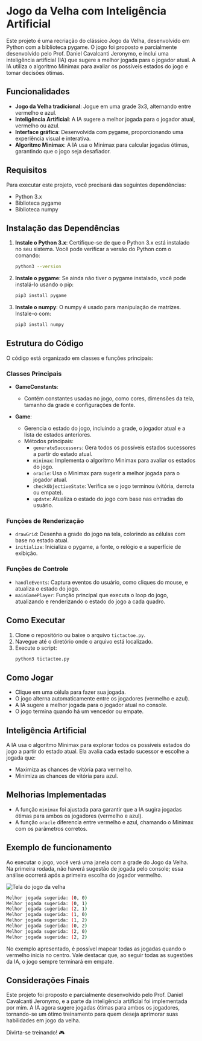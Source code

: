 # Jogo da Velha com Inteligência Artificial

Este projeto é uma recriação do clássico Jogo da Velha, desenvolvido em Python com a biblioteca pygame. O jogo foi proposto e parcialmente desenvolvido pelo Prof. Daniel Cavalcanti Jeronymo, e inclui uma inteligência artificial (IA) que sugere a melhor jogada para o jogador atual. A IA utiliza o algoritmo Minimax para avaliar os possíveis estados do jogo e tomar decisões ótimas.

## Funcionalidades

- **Jogo da Velha tradicional**: Jogue em uma grade 3x3, alternando entre vermelho e azul.
- **Inteligência Artificial**: A IA sugere a melhor jogada para o jogador atual, vermelho ou azul.
- **Interface gráfica**: Desenvolvida com pygame, proporcionando uma experiência visual e interativa.
- **Algoritmo Minimax**: A IA usa o Minimax para calcular jogadas ótimas, garantindo que o jogo seja desafiador.

## Requisitos

Para executar este projeto, você precisará das seguintes dependências:

- Python 3.x
- Biblioteca pygame
- Biblioteca numpy

## Instalação das Dependências

1. **Instale o Python 3.x**:
   Certifique-se de que o Python 3.x está instalado no seu sistema. Você pode verificar a versão do Python com o comando:
   ```bash
   python3 --version
   ```

2. **Instale o pygame**:
   Se ainda não tiver o pygame instalado, você pode instalá-lo usando o pip:
   ```bash
   pip3 install pygame
   ```

3. **Instale o numpy**:
   O numpy é usado para manipulação de matrizes. Instale-o com:
   ```bash
   pip3 install numpy
   ```

## Estrutura do Código

O código está organizado em classes e funções principais:

### Classes Principais

- **GameConstants**:
  - Contém constantes usadas no jogo, como cores, dimensões da tela, tamanho da grade e configurações de fonte.

- **Game**:
  - Gerencia o estado do jogo, incluindo a grade, o jogador atual e a lista de estados anteriores.
  - Métodos principais:
    - `generateSuccessors`: Gera todos os possíveis estados sucessores a partir do estado atual.
    - `minimax`: Implementa o algoritmo Minimax para avaliar os estados do jogo.
    - `oracle`: Usa o Minimax para sugerir a melhor jogada para o jogador atual.
    - `checkObjectiveState`: Verifica se o jogo terminou (vitória, derrota ou empate).
    - `update`: Atualiza o estado do jogo com base nas entradas do usuário.

### Funções de Renderização

- `drawGrid`: Desenha a grade do jogo na tela, colorindo as células com base no estado atual.
- `initialize`: Inicializa o pygame, a fonte, o relógio e a superfície de exibição.

### Funções de Controle

- `handleEvents`: Captura eventos do usuário, como cliques do mouse, e atualiza o estado do jogo.
- `mainGamePlayer`: Função principal que executa o loop do jogo, atualizando e renderizando o estado do jogo a cada quadro.

## Como Executar

1. Clone o repositório ou baixe o arquivo `tictactoe.py`.
2. Navegue até o diretório onde o arquivo está localizado.
3. Execute o script:
   ```bash
   python3 tictactoe.py
   ```

## Como Jogar

- Clique em uma célula para fazer sua jogada.
- O jogo alterna automaticamente entre os jogadores (vermelho e azul).
- A IA sugere a melhor jogada para o jogador atual no console.
- O jogo termina quando há um vencedor ou empate.

## Inteligência Artificial

A IA usa o algoritmo Minimax para explorar todos os possíveis estados do jogo a partir do estado atual. Ela avalia cada estado sucessor e escolhe a jogada que:

- Maximiza as chances de vitória para vermelho.
- Minimiza as chances de vitória para azul.

## Melhorias Implementadas

- A função `minimax` foi ajustada para garantir que a IA sugira jogadas ótimas para ambos os jogadores (vermelho e azul).
- A função `oracle` diferencia entre vermelho e azul, chamando o Minimax com os parâmetros corretos.

## Exemplo de funcionamento

Ao executar o jogo, você verá uma janela com a grade do Jogo da Velha. Na primeira rodada, não haverá sugestão de jogada pelo console; essa análise ocorrerá após a primeira escolha do jogador vermelho.

<img src="https://github.com/user-attachments/assets/16507f1e-11ff-42c7-82ea-624687be473a" alt="Tela do jogo da velha" style="max-width: 100%; height: auto;">

```bash
Melhor jogada sugerida: (0, 0)
Melhor jogada sugerida: (0, 1)
Melhor jogada sugerida: (2, 1)
Melhor jogada sugerida: (1, 0)
Melhor jogada sugerida: (1, 2)
Melhor jogada sugerida: (0, 2)
Melhor jogada sugerida: (2, 0)
Melhor jogada sugerida: (2, 2)
```
No exemplo apresentado, é possível mapear todas as jogadas quando o vermelho inicia no centro. Vale destacar que, ao seguir todas as sugestões da IA, o jogo sempre terminará em empate.
## Considerações Finais

Este projeto foi proposto e parcialmente desenvolvido pelo Prof. Daniel Cavalcanti Jeronymo, e a parte da inteligência artificial foi implementada por mim. A IA agora sugere jogadas ótimas para ambos os jogadores, tornando-se um ótimo treinamento para quem deseja aprimorar suas habilidades em jogo da velha.

Divirta-se treinando! 🎮

